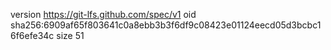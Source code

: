 version https://git-lfs.github.com/spec/v1
oid sha256:6909af65f803641c0a8ebb3b3f6df9c08423e01124eecd05d3bcbc16f6efe34c
size 51

